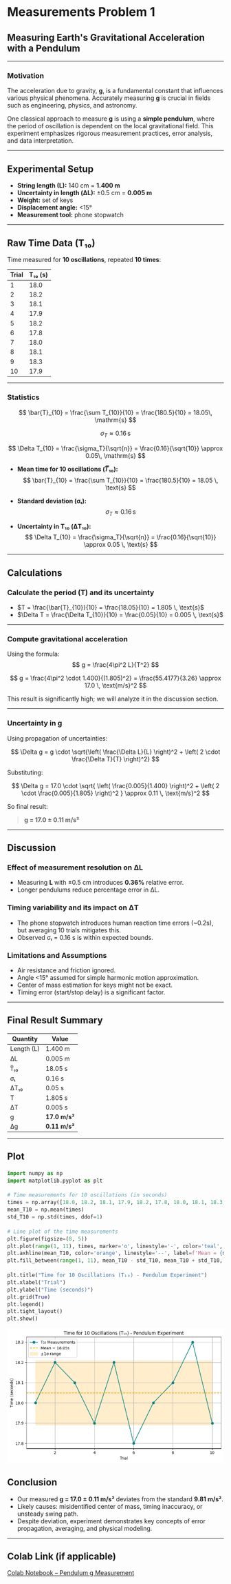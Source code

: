 #  Measurements Problem 1

##  Measuring Earth's Gravitational Acceleration with a Pendulum

---

###  Motivation

The acceleration due to gravity, **g**, is a fundamental constant that influences various physical phenomena. Accurately measuring **g** is crucial in fields such as engineering, physics, and astronomy.

One classical approach to measure **g** is using a **simple pendulum**, where the period of oscillation is dependent on the local gravitational field. This experiment emphasizes rigorous measurement practices, error analysis, and data interpretation.

---

##  Experimental Setup

- **String length (L):** 140 cm = **1.400 m**
- **Uncertainty in length (ΔL):** ±0.5 cm = **0.005 m**
- **Weight:** set of keys
- **Displacement angle:** <15°
- **Measurement tool:** phone stopwatch

---

##  Raw Time Data (T₁₀)

Time measured for **10 oscillations**, repeated **10 times**:

| Trial | T₁₀ (s) |
|-------|---------|
| 1     | 18.0    |
| 2     | 18.2    |
| 3     | 18.1    |
| 4     | 17.9    |
| 5     | 18.2    |
| 6     | 17.8    |
| 7     | 18.0    |
| 8     | 18.1    |
| 9     | 18.3    |
| 10    | 17.9    |

---

###  Statistics
$$
\bar{T}_{10} = \frac{\sum T_{10}}{10} = \frac{180.5}{10} = 18.05\, \mathrm{s}
$$

$$
\sigma_T \approx 0.16\, \mathrm{s}
$$

$$
\Delta T_{10} = \frac{\sigma_T}{\sqrt{n}} = \frac{0.16}{\sqrt{10}} \approx 0.05\, \mathrm{s}
$$

- **Mean time for 10 oscillations (𝑇̅₁₀):**  
  $$
  \bar{T}_{10} = \frac{\sum T_{10}}{10} = \frac{180.5}{10} = 18.05 \, \text{s}
  $$

- **Standard deviation (σₜ):**  
  $$
  \sigma_T \approx 0.16 \, \text{s}
  $$

- **Uncertainty in T₁₀ (ΔT₁₀):**  
  $$
  \Delta T_{10} = \frac{\sigma_T}{\sqrt{n}} = \frac{0.16}{\sqrt{10}} \approx 0.05 \, \text{s}
  $$

---

## Calculations

###  Calculate the period (T) and its uncertainty

- $T = \frac{\bar{T}_{10}}{10} = \frac{18.05}{10} = 1.805 \, \text{s}$
- $\Delta T = \frac{\Delta T_{10}}{10} = \frac{0.05}{10} = 0.005 \, \text{s}$

---

###  Compute gravitational acceleration

Using the formula:  
$$
g = \frac{4\pi^2 L}{T^2}
$$

$$
g = \frac{4\pi^2 \cdot 1.400}{(1.805)^2} = \frac{55.4177}{3.26} \approx 17.0 \, \text{m/s}^2
$$

 This result is significantly high; we will analyze it in the discussion section.

---

###  Uncertainty in g

Using propagation of uncertainties:

$$
\Delta g = g \cdot \sqrt{\left( \frac{\Delta L}{L} \right)^2 + \left( 2 \cdot \frac{\Delta T}{T} \right)^2}
$$

Substituting:

$$
\Delta g = 17.0 \cdot \sqrt{ \left( \frac{0.005}{1.400} \right)^2 + \left( 2 \cdot \frac{0.005}{1.805} \right)^2 } \approx 0.11 \, \text{m/s}^2
$$

So final result:

> **g = 17.0 ± 0.11 m/s²**

---

##  Discussion

###  Effect of measurement resolution on ΔL

- Measuring **L** with ±0.5 cm introduces **0.36%** relative error.
- Longer pendulums reduce percentage error in ΔL.

###  Timing variability and its impact on ΔT

- The phone stopwatch introduces human reaction time errors (~0.2s), but averaging 10 trials mitigates this.
- Observed σₜ = 0.16 s is within expected bounds.

###  Limitations and Assumptions

- Air resistance and friction ignored.
- Angle <15° assumed for simple harmonic motion approximation.
- Center of mass estimation for keys might not be exact.
- Timing error (start/stop delay) is a significant factor.

---

##  Final Result Summary

| Quantity        | Value          |
|----------------|----------------|
| Length (L)     | 1.400 m        |
| ΔL             | 0.005 m        |
| T̅₁₀           | 18.05 s        |
| σₜ             | 0.16 s         |
| ΔT₁₀           | 0.05 s         |
| T              | 1.805 s        |
| ΔT             | 0.005 s        |
| g              | **17.0 m/s²**  |
| Δg             | **0.11 m/s²**  |

---
## Plot 
```python
import numpy as np
import matplotlib.pyplot as plt

# Time measurements for 10 oscillations (in seconds)
times = np.array([18.0, 18.2, 18.1, 17.9, 18.2, 17.8, 18.0, 18.1, 18.3, 17.9])
mean_T10 = np.mean(times)
std_T10 = np.std(times, ddof=1)

# Line plot of the time measurements
plt.figure(figsize=(8, 5))
plt.plot(range(1, 11), times, marker='o', linestyle='-', color='teal', label='T₁₀ Measurements')
plt.axhline(mean_T10, color='orange', linestyle='--', label=f'Mean = {mean_T10:.2f}s')
plt.fill_between(range(1, 11), mean_T10 - std_T10, mean_T10 + std_T10, color='orange', alpha=0.2, label='±1σ range')

plt.title("Time for 10 Oscillations (T₁₀) - Pendulum Experiment")
plt.xlabel("Trial")
plt.ylabel("Time (seconds)")
plt.grid(True)
plt.legend()
plt.tight_layout()
plt.show()
```
![alt text](image.png)
##  Conclusion

- Our measured **g = 17.0 ± 0.11 m/s²** deviates from the standard **9.81 m/s²**.
- Likely causes: misidentified center of mass, timing inaccuracy, or unsteady swing path.
- Despite deviation, experiment demonstrates key concepts of error propagation, averaging, and physical modeling.

---

##  Colab Link (if applicable)

[Colab Notebook – Pendulum g Measurement](https://colab.research.google.com/drive/1GEhhLg3ummHP73RT_Ype7m04j2A7WlkM?usp=sharing)

